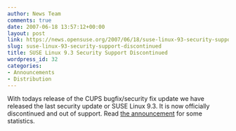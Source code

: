 ```yaml
---
author: News Team
comments: true
date: 2007-06-18 13:57:12+00:00
layout: post
link: https://news.opensuse.org/2007/06/18/suse-linux-93-security-support-discontinued/
slug: suse-linux-93-security-support-discontinued
title: SUSE Linux 9.3 Security Support Discontinued
wordpress_id: 32
categories:
- Announcements
- Distribution
---
```


With todays release of the CUPS bugfix/security fix update we have released the last security update or SUSE Linux 9.3. It is now officially discontinued and out of support. Read [the announcement](//lists.opensuse.org/opensuse-announce/2007-06/msg00006.html) for some statistics.
